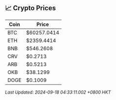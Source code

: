 ## 📈 Crypto Prices

| Coin | Price |
| ---- | ----- |
| BTC | $60257.0414 |
| ETH | $2359.4414 |
| BNB | $546.2608 |
| CRV | $0.2713 |
| ARB | $0.5213 |
| OKB | $38.1299 |
| DOGE | $0.1009 |

_Last Updated: 2024-09-18 04:33:11.002 +0800 HKT_